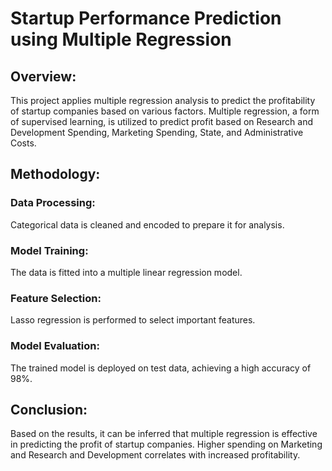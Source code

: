 # Startup Performance Prediction using Multiple Regression

## Overview:

This project applies multiple regression analysis to predict the profitability of startup companies based on various factors. Multiple regression, a form of supervised learning, is utilized to predict profit based on Research and Development Spending, Marketing Spending, State, and Administrative Costs.

## Methodology:

### Data Processing:
Categorical data is cleaned and encoded to prepare it for analysis.

### Model Training:
The data is fitted into a multiple linear regression model.

### Feature Selection:
Lasso regression is performed to select important features.

### Model Evaluation:
The trained model is deployed on test data, achieving a high accuracy of 98%.

## Conclusion:

Based on the results, it can be inferred that multiple regression is effective in predicting the profit of startup companies. Higher spending on Marketing and Research and Development correlates with increased profitability.

